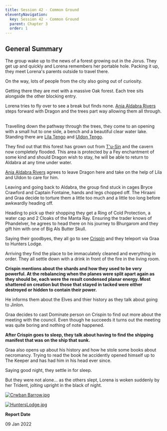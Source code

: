 ```yaml
---
title: Session 42 - Common Ground
eleventyNavigation:
  key: Session 42 - Common Ground
  parent: Chapter 3
  order: 1
---
```


## General Summary

The group wake up to the news of a forest growing out in the Jorus. They get up and quickly and Lorena remembers her portable hole. Packing it up, they meet Lorena's parents outside to travel there.  

 On the way, lots of people from the city also going out of curiosity.  

 Getting there they are met with a massive Oak forest. Each tree sits alongside the other blocking entry.  

 Lorena tries to fly over to see a break but finds none. [Ania Aldabra Rivers](/w/vlendir-drusslegend/a/ania-aldabra-rivers-person) steps forward with Dragon and the trees part way allowing them all through.  

 Travelling down the pathway through the trees, they come to an opening with a small hut to one side, a bench and a beautiful clear water lake. Standing there are [Lila Tengo](/w/vlendir-drusslegend/a/lila-tengo-person) and [Uldon Tengo](/w/vlendir-drusslegend/a/uldon-tengo-person).  

 They find out that this forest has grown out from [T'u-Sin](/w/vlendir-drusslegend/a/legend-of-t-u-sin-and-king-jep-aldabra-article) and the cavern now completely flooded. This area is protected by a Fey enchantment of some kind and should Dragon wish to stay, he will be able to return to Aldabra at any time under water.  

 [Ania Aldabra Rivers](/w/vlendir-drusslegend/a/ania-aldabra-rivers-person) agrees to leave Dragon here and take on the help of Lila and Uldon to care for him.  

 Leaving and going back to Aldabra, the group find stuck in cages Bryce Crawford and Captain Fontaine, hands and legs chopped off. The Hiraani and Graa decide to torture them a little too much and a little too long before awkwardly heading off.  

 Heading to pick up their shopping they get a Ring of Cold Protection, a water cap and 2 Cloaks of the Manta Ray. Ensuring the trader knows of Phandelver, he agrees to head there on his journey to Bhurgarom and they gift him with one of Big Als Butter Skull.  

 Saying their goodbyes, they all go to see [Crispin](/w/vlendir-drusslegend/a/crispin-person) and they teleport via Graa to Hunters Lodge.  

 Arriving they find the place to be immaculately cleaned and everything in order. They all settle down with a drink in front of the fire in the living room.  

 **Crispin mentions about the shards and how they used to be very powerful. At the rebalancing when the planes were split apart again as they should be, each were the result condensed planar energy. Most shattered on creation but those that stayed in tacked were either destroyed or hidden to contain their power.**  

 He informs them about the Elves and thier history as they talk about going to Jinlon.  

 Graa decides to cast Dominate person on Crispin to find out more about the meeting with the council. Even though he succeeds it turns out the meeting was quite boring and nothing of note happened.  

 **After Crispin goes to sleep, they talk about having to find the shipping manifest that was on the ship that sunk.**  

 Graa also opens up about his history and how he stole some books about necromancy. Trying to read the book he accidently opened himself up to The Keeper and has had him in his head ever since.  

 Saying good night, they settle in for sleep.  

 But they were not alone... as the others slept, Lorena is woken suddenly by her Trident, jolting upright in the black of night.

[![](/uploads/images/2718ca7eac6ef5f01b2745babdae1c47.jpg "Crwban Barrow.jpg")](/i/3338104 "Crwban Barrow.jpg")

[![](/uploads/images/3b51a837195ece96dc2a0b6961576c82.jpg "HuntersLodge.jpg")](/i/3338107 "HuntersLodge.jpg")

**Report Date**

09 Jan 2022
